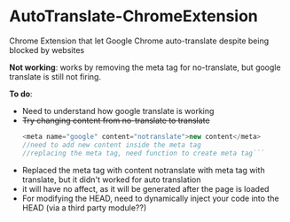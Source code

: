 # AutoTranslate-ChromeExtension
Chrome Extension that let Google Chrome auto-translate despite being blocked by websites


**Not working**: works by removing the meta tag for no-translate, but google translate is still not firing. 

**To do**:
* Need to understand how google translate is working
* ~~Try changing content from no-translate to translate~~
  ```javascript
  <meta name="google" content="notranslate">new content</meta> 
  //need to add new content inside the meta tag
  //replacing the meta tag, need function to create meta tag```

* Replaced the meta tag with content notranslate with meta tag with translate, but it didn't worked for auto translation
* it will have no affect, as it will be generated after the page is loaded
* For modifying the HEAD, need to dynamically inject your code into the HEAD (via a third party module??)
